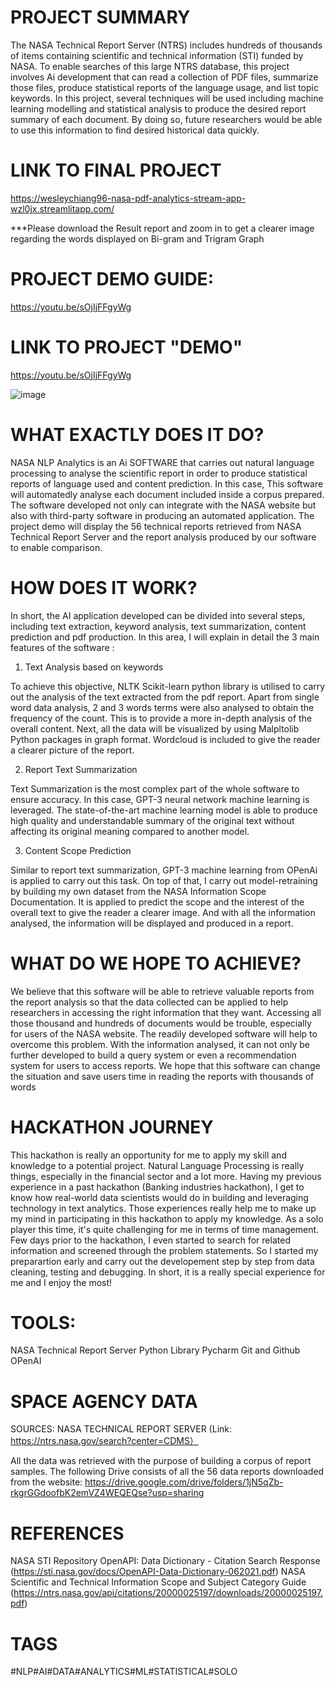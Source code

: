 # PROJECT SUMMARY
The NASA Technical Report Server (NTRS) includes hundreds of thousands of items containing scientific and technical information (STI) funded by NASA. To enable searches of this large NTRS database, this project involves Ai development that can read a collection of PDF files, summarize those files, produce statistical reports of the language usage, and list topic keywords. In this project, several techniques will be used including machine learning modelling and statistical analysis to produce the desired report summary of each document. By doing so, future researchers would be able to use this information to find desired historical data quickly.

# LINK TO FINAL PROJECT
https://wesleychiang96-nasa-pdf-analytics-stream-app-wzl0jx.streamlitapp.com/

***Please download the Result report and zoom in to get a clearer image regarding the words displayed on Bi-gram and Trigram Graph

# PROJECT DEMO GUIDE:
https://youtu.be/sOjIjFFgyWg

# LINK TO PROJECT "DEMO"
https://youtu.be/sOjIjFFgyWg

![image](https://user-images.githubusercontent.com/77789825/193482738-7791c832-649b-4df2-9ed1-dc83c4e29ecd.png)

# WHAT EXACTLY DOES IT DO?
NASA NLP Analytics is an Ai SOFTWARE that carries out natural language processing to analyse the scientific report in order to produce statistical reports of language used and content prediction. In this case, This software will automatedly analyse each document included inside a corpus prepared. The software developed not only can integrate with the NASA website but also with third-party software in producing an automated application. The project demo will display the 56 technical reports retrieved from NASA Technical Report Server and the report analysis produced by our software to enable comparison.

# HOW DOES IT WORK?
In short, the AI application developed can be divided into several steps, including text extraction, keyword analysis, text summarization, content prediction and pdf production. In this area, I will explain in detail the 3 main features of the software :

1. Text Analysis based on keywords 

To achieve this objective, NLTK Scikit-learn python library is utilised to carry out the analysis of the text extracted from the pdf report. Apart from single word data analysis, 2 and 3 words terms were also analysed to obtain the frequency of the count. This is to provide a more in-depth analysis of the overall content. Next, all the data will be visualized by using Malpltolib Python packages in graph format. Wordcloud is included to give the reader a clearer picture of the report.

2. Report Text Summarization 

Text Summarization is the most complex part of the whole software to ensure accuracy. In this case, GPT-3 neural network machine learning is leveraged. The state-of-the-art machine learning model is able to produce high quality and understandable summary of the original text without affecting its original meaning compared to another model.

3. Content Scope Prediction 

Similar to report text summarization, GPT-3 machine learning from OPenAi is applied to carry out this task. On top of that, I carry out model-retraining by building my own dataset from the NASA Information Scope Documentation. It is applied to predict the scope and the interest of the overall text to give the reader a clearer image. And with all the information analysed, the information will be displayed and produced in a report.

# WHAT DO WE HOPE TO ACHIEVE?
We believe that this software will be able to retrieve valuable reports from the report analysis so that the data collected can be applied to help researchers in accessing the right information that they want. Accessing all those thousand and hundreds of documents would be trouble, especially for users of the NASA website. The readily developed software will help to overcome this problem. With the information analysed, it can not only be further developed to build a query system or even a recommendation system for users to access reports. We hope that this software can change the situation and save users time in reading the reports with thousands of words

# HACKATHON JOURNEY
This hackathon is really an opportunity for me to apply my skill and knowledge to a potential project. Natural Language Processing is really things, especially in the financial sector and a lot more. Having my previous experience in a past hackathon (Banking industries hackathon), I get to know how real-world data scientists would do in building and leveraging technology in text analytics. Those experiences really help me to make up my mind in participating in this hackathon to apply my knowledge. As a solo player this time, it's quite challenging for me in terms of time management. Few days prior to the hackathon, I even started to search for related information and screened through the problem statements. So I started my preparartion early and carry out the developement step by step from data cleaning, testing and debugging. In short, it is a really special experience for me and I enjoy the most!


# TOOLS:
NASA Technical Report Server
Python Library
Pycharm
Git and Github
OPenAI

# SPACE AGENCY DATA
SOURCES: NASA TECHNICAL REPORT SERVER
(Link: https://ntrs.nasa.gov/search?center=CDMS）

All the data was retrieved with the purpose of building a corpus of report samples. The following Drive consists of all the 56 data reports downloaded from the website:
https://drive.google.com/drive/folders/1jN5qZb-rkgrGGdoofbK2emVZ4WEQEQse?usp=sharing

# REFERENCES
NASA STI Repository OpenAPI: Data Dictionary - Citation Search Response (https://sti.nasa.gov/docs/OpenAPI-Data-Dictionary-062021.pdf)
NASA Scientific and Technical Information Scope and Subject Category Guide  (https://ntrs.nasa.gov/api/citations/20000025197/downloads/20000025197.pdf)

# TAGS
#NLP#AI#DATA#ANALYTICS#ML#STATISTICAL#SOLO
